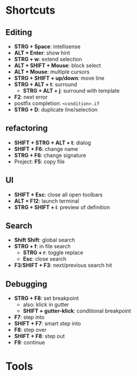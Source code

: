# Shortcuts

## Editing
- **STRG + Space**: intellisense
- **ALT + Enter**: show hint
- **STRG + w**: extend selection
- **ALT + SHIFT + Mouse**: block select
- **ALT + Mouse**: multiple cursors
- **STRG + SHIFT + up/down**: move line
- **STRG + ALT + t**: surround
  - **STRG + ALT + j**: surround with template
- **F2**: next error
- postfix completion: `<condition>.if`
- **STRG + D**: duplicate line/selection

## refactoring
- **SHIFT + STRG + ALT + t**: dialog
- **SHIFT + F6**: change name
- **STRG + F6**: change signature
- Project: **F5**: copy file

## UI
- **SHIFT + Esc**: close all open toolbars
- **ALT + F12**: launch terminal
- **STRG + SHIFT + i**: preview of definition

## Search
- **Shift Shift**: global search
- **STRG + f**: in file search
  - **STRG + r**: toggle replace
  - **Esc**: close search
- **F3**/**SHIFT + F3**: next/previous search hit

## Debugging
- **STRG + F8**: set breakpoint
  - also: klick in gutter
  - **SHIFT + gutter-klick**: conditional breakpoint
- **F7**: step into
- **SHIFT + F7**: smart step into
- **F8**: step over
- **SHIFT + F8**: step out
- **F9**: continue

# Tools